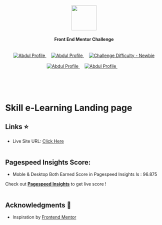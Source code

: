 <h1 align="center"><img src="https://camo.githubusercontent.com/cfc2878d2aa7fea4a11fed18c7bd47258039e4802262235848a11b4e7f8ddc5f/68747470733a2f2f7777772e66726f6e74656e646d656e746f722e696f2f7374617469632f696d616765732f6c6f676f2d6d6f62696c652e737667" height="80px"></img></h1>

<h4 align="center" color="blue">Front End Mentor Challenge</h4><br>

<div align="center">
  <a href="https://www.frontendmentor.io/profile/0xAbdul">
    <img src="https://img.shields.io/badge/Profile-0xAbdul-fefefe?style=for-the-badge&logo=frontendmentor" alt="Abdul Profile">
  </a> &nbsp;&nbsp;&nbsp;
  <a href="https://www.frontendmentor.io/profile/0xAbdul">
    <img src="https://img.shields.io/badge/Status-Completed-90EE90?style=for-the-badge&logo=frontendmentor" alt="Abdul Profile">
  </a> &nbsp;&nbsp;&nbsp;
  <a href="https://www.frontendmentor.io/challenges?difficulties=1"  >
    <img src="https://img.shields.io/badge/Difficulty-Newbie-87CEEB?style=for-the-badge&logo=frontendmentor" alt="Challenge Difficulty - Newbie">
  </a>
</div>
<br />
<div align="center">
    <a href="https://www.frontendmentor.io/profile/0xAbdul">
    <img src="https://img.shields.io/badge/Type-Premium-000080?style=for-the-badge&logo=frontendmentor" alt="Abdul Profile">
  </a> &nbsp;&nbsp;&nbsp;
  <a href="https://www.frontendmentor.io/profile/0xAbdul">
    <img src="https://img.shields.io/badge/Languages-HTML & CSS-800080?style=for-the-badge&logo=frontendmentor" alt="Abdul Profile">
  </a> &nbsp;&nbsp;&nbsp;<br><br><br>
</div><br><br>

# Skill e-Learning Landing page<br>

## Links &#11088;
<ul>
<li>Live Site URL: <a href="https://0xabdul.github.io/skill-e-learning-landing-page/">Click Here</a></li><br> 
</ul>

## Pagespeed Insights Score: <br>

 <ul>
   <li>Moble & Desktop Both Earned Score in  Pagespeed Insights Is : 96.875</li>
 </ul>
  
  Check out [**Pagespeed Insights**](https://pagespeed.web.dev/analysis/https-0xabdul-github-io-skill-e-learning-landing-page/e8fre2bgcd?form_factor=desktop) to get live score ! <br><br>


## Acknowledgments 🚀 <br>
<ul>
  <li>Inspiration by <a href="https://www.frontendmentor.io/home">Frontend Mentor</a></li>

